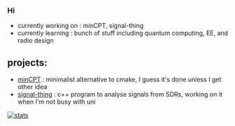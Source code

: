 ### Hi

- currently working on : minCPT, signal-thing
- currently learning : bunch of stuff including quantum computing, EE, and radio design

## projects:
- [minCPT](https://github.com/yasserhcn/MinCPT) : minimalist alternative to cmake, I guess it's done unless I get other idea
- [signal-thing](https://github.com/yasserhcn/sig-analysis) : c++ program to analyse signals from SDRs, working on it when I'm not busy with uni

[![stats](https://github-readme-stats.vercel.app/api?username=yasserhcn)](https://github.com/yasserhcn/github-readme-stats)

<!--
**yasserhcn/yasserhcn** is a ✨ _special_ ✨ repository because its `README.md` (this file) appears on your GitHub profile.

Here are some ideas to get you started:

- 🔭 I’m currently working on ...
- 🌱 I’m currently learning ...
- 👯 I’m looking to collaborate on ...
- 🤔 I’m looking for help with ...
- 💬 Ask me about ...
- 📫 How to reach me: ...
- 😄 Pronouns: ...
- ⚡ Fun fact: ...
-->
